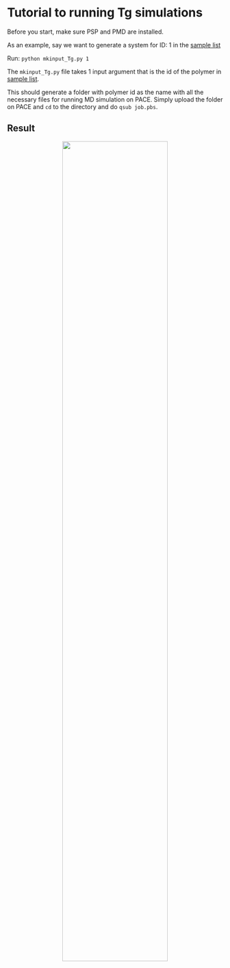# Tutorial to running Tg simulations

Before you start, make sure PSP and PMD are installed.

As an example, say we want to generate a system for ID: 1 in the [sample list](https://github.com/Ramprasad-Group/HPolymer-Molecular-Dynamics/blob/main/tutorials/Tg/Sample_list_of_SMILES.csv)

Run: `python mkinput_Tg.py 1`

The `mkinput_Tg.py` file takes 1 input argument that is the id of the polymer in [sample list](https://github.com/Ramprasad-Group/HPolymer-Molecular-Dynamics/blob/main/tutorials/Tg/Sample_list_of_SMILES.csv).

This should generate a folder with polymer id as the name with all the necessary files for running MD simulation on PACE. Simply upload the folder on PACE and `cd` to the directory and do `qsub job.pbs`.

## Result

<p align="center">
    <img src='./img/temp_vs_density.png' width="70%"/>
</p>
